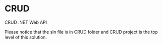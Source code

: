 # CRUD
CRUD .NET Web API

Please notice that the sln file is in CRUD folder and CRUD project is the top level of this solution.
